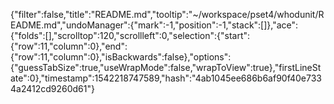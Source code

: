 {"filter":false,"title":"README.md","tooltip":"~/workspace/pset4/whodunit/README.md","undoManager":{"mark":-1,"position":-1,"stack":[]},"ace":{"folds":[],"scrolltop":120,"scrollleft":0,"selection":{"start":{"row":11,"column":0},"end":{"row":11,"column":0},"isBackwards":false},"options":{"guessTabSize":true,"useWrapMode":false,"wrapToView":true},"firstLineState":0},"timestamp":1542218747589,"hash":"4ab1045ee686b6af90f40e7334a2412cd9260d61"}